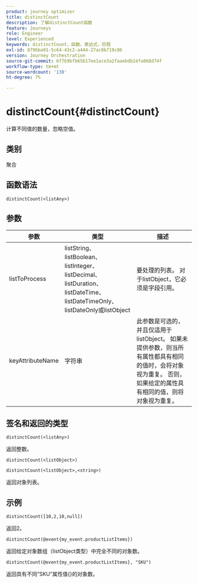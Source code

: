 ```yaml
---
product: journey optimizer
title: distinctCount
description: 了解distinctCount函数
feature: Journeys
role: Engineer
level: Experienced
keywords: distinctCount，函数，表达式，历程
exl-id: 8796ba91-5c64-43c2-a444-27ac8b719c86
version: Journey Orchestration
source-git-commit: 6f7b9bfb65617ee1ace3a2faaebdb24fa068d74f
workflow-type: tm+mt
source-wordcount: '138'
ht-degree: 7%

---
```


# distinctCount{#distinctCount}

计算不同值的数量，忽略空值。

## 类别

聚合

## 函数语法

`distinctCount(<listAny>)`

## 参数

| 参数 | 类型 | 描述 |
|-----------|------------------|------------------|
| listToProcess | listString、listBoolean、listInteger、listDecimal、listDuration、listDateTime、listDateTimeOnly、listDateOnly或listObject | 要处理的列表。 对于listObject，它必须是字段引用。 |
| keyAttributeName | 字符串 | 此参数是可选的，并且仅适用于listObject。 如果未提供参数，则当所有属性都具有相同的值时，会将对象视为重复。 否则，如果给定的属性具有相同的值，则将对象视为重复。 |

## 签名和返回的类型

`distinctCount(<listAny>)`

返回整数。

`distinctCount(<listObject>)`

`distinctCount(<listObject>,<string>)`

返回对象列表。


## 示例

`distinctCount([10,2,10,null])`

返回2。

`distinctCount(@event{my_event.productListItems})`

返回给定对象数组（listObject类型）中完全不同的对象数。

`distinctCount(@event{my_event.productListItems}, "SKU")`

返回具有不同“SKU”属性值{}的对象数。
